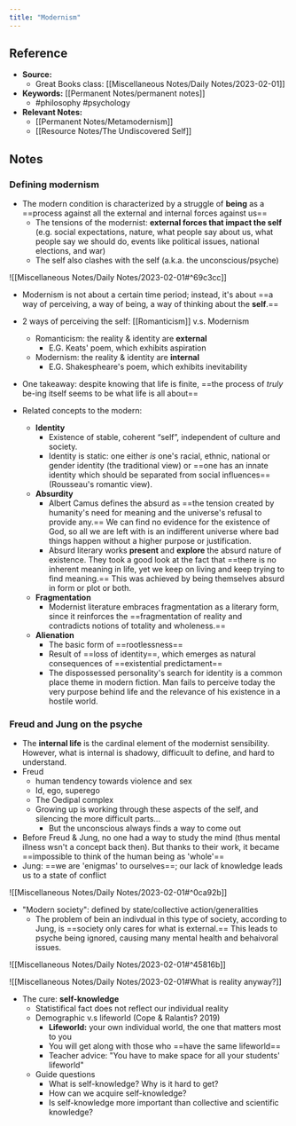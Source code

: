 ```yaml
---
title: "Modernism"
---
```

## Reference
- **Source:**
	- Great Books class: [[Miscellaneous Notes/Daily Notes/2023-02-01]]
- **Keywords:** [[Permanent Notes/permanent notes]]
	- #philosophy #psychology 
- **Relevant Notes:** 
	- [[Permanent Notes/Metamodernism]]
	- [[Resource Notes/The Undiscovered Self]]

## Notes
### Defining modernism
- The modern condition is characterized by a struggle of **being** as a ==process against all the external and internal forces against us==
	- The tensions of the modernist: **external forces that impact the self** (e.g. social expectations, nature, what people say about us, what people say we should do, events like political issues, national elections, and war)
	- The self also clashes with the self (a.k.a. the unconscious/psyche)

![[Miscellaneous Notes/Daily Notes/2023-02-01#^69c3cc]]

- Modernism is not about a certain time period; instead, it's about ==a way of perceiving, a way of being, a way of thinking about the **self**.==
- 2 ways of perceiving the self: [[Romanticism]] v.s. Modernism
	- Romanticism: the reality & identity are **external**
		- E.G. Keats' poem, which exhibits aspiration
	- Modernism: the reality & identity are **internal**
		- E.G. Shakespheare's poem, which exhibits inevitability
- One takeaway: despite knowing that life is finite, ==the process of *truly* be-ing itself seems to be what life is all about==

- Related concepts to the modern:
	- **Identity**
		- Existence of stable, coherent “self”, independent of culture and society.  
		- Identity is static: one either _is_ one's racial, ethnic, national or gender identity (the traditional view) or ==one has an innate identity which should be separated from social influences== (Rousseau's romantic view).
	- **Absurdity**
		- Albert Camus defines the absurd as ==the tension created by humanity's need for meaning and the universe's refusal to provide any.== We can find no evidence for the existence of God, so all we are left with is an indifferent universe where bad things happen without a higher purpose or justification.
		- Absurd literary works **present** and **explore** the absurd nature of existence. They took a good look at the fact that ==there is no inherent meaning in life, yet we keep on living and keep trying to find meaning.== This was achieved by being themselves absurd in form or plot or both.
	- **Fragmentation**
		- Modernist literature embraces fragmentation as a literary form, since it reinforces the ==fragmentation of reality and contradicts notions of totality and wholeness.==
	- **Alienation**
		- The basic form of ==rootlessness==
		- Result of ==loss of identity==, which emerges as natural consequences of ==existential predictament==
		- The dispossessed personality's search for identity is a common place theme in modern fiction. Man fails to perceive today the very purpose behind life and the relevance of his existence in a hostile world.

### Freud and Jung on the psyche

- The **internal life** is the cardinal element of the modernist sensibility. However, what is internal is shadowy, difficuult to define, and hard to understand.
- Freud
	- human tendency towards violence and sex
	- Id, ego, superego
	- The Oedipal complex
	- Growing up is working through these aspects of the self, and silencing the more difficult parts...
		- But the unconscious always finds a way to come out           
- Before Freud & Jung, no one had a way to study the mind (thus mental illness wsn't a concept back then). But thanks to their work, it became ==impossible to think of the human being as 'whole'==
- Jung: ==we are 'enigmas' to ourselves==; our lack of knowledge leads us to a state of conflict

![[Miscellaneous Notes/Daily Notes/2023-02-01#^0ca92b]]

- "Modern society": defined by state/collective action/generalities
	- The problem of bein an indivdual in this type of society, according to Jung, is ==society only cares for what is external.== This leads to psyche being ignored, causing many mental health and behaivoral issues.

![[Miscellaneous Notes/Daily Notes/2023-02-01#^45816b]]

![[Miscellaneous Notes/Daily Notes/2023-02-01#What is reality anyway?]]

- The cure: **self-knowledge**
	- Statistifical fact does not reflect our individual reality
	- Demographic v.s lifeworld (Cope & Ralantis? 2019)
		- **Lifeworld:** your own individual world, the one that matters most to you
		- You will get along with those who ==have the same lifeworld==
		- Teacher advice: "You have to make space for all your students' lifeworld"
	- Guide questions
		- What is self-knowledge? Why is it hard to get?
		- How can we acquire self-knowledge?
		- Is self-knowledge more important than collective and scientific knowledge?